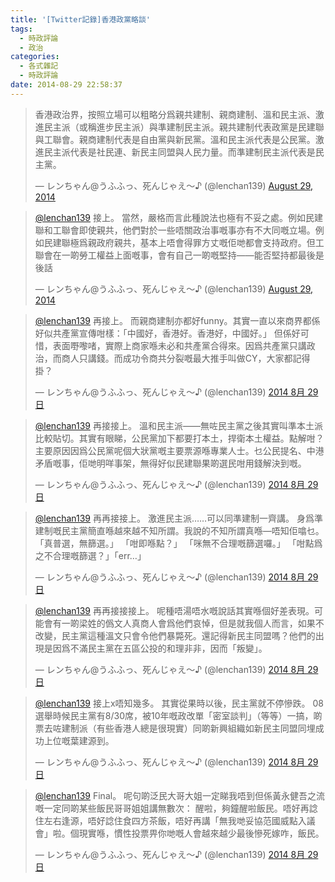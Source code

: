 ```yaml
---
title: '[Twitter記錄]香港政黨略談'
tags:
  - 時政評論
  - 政治
categories:
  - 各式雜記
  - 時政評論
date: 2014-08-29 22:58:37
---
```


> 香港政治界，按照立場可以粗略分爲親共建制、親商建制、溫和民主派、激進民主派（或稱進步民主派）與準建制民主派。親共建制代表政黨是民建聯與工聯會。親商建制代表是自由黨與新民黨。溫和民主派代表是公民黨。激進民主派代表是社民連、新民主同盟與人民力量。而準建制民主派代表是民主黨。
>
> 	&mdash; レンちゃん@うふふっ、死んじゃえ〜♪ (@lenchan139) [August 29, 2014](https://twitter.com/lenchan139/statuses/505347025114632192)



> [@lenchan139](https://twitter.com/lenchan139) 接上。 當然，嚴格而言此種說法也極有不妥之處。例如民建聯和工聯會即使親共，他們對於一些唔關政治事嘅事亦有不大同嘅立場。例如民建聯極爲親政府親共，基本上唔會得罪方丈嘅佢哋都會支持政府。但工聯會在一啲勞工權益上面嘅事，會有自己一啲嘅堅持&mdash;&mdash;能否堅持都最後是後話
>
> 	&mdash; レンちゃん@うふふっ、死んじゃえ〜♪ (@lenchan139) [August 29, 2014](https://twitter.com/lenchan139/statuses/505349728138055680)



> [@lenchan139](https://twitter.com/lenchan139) 再接上。 而親商建制亦都好funny。其實一直以來商界都係好似共產黨宣傳咁樣：「中國好，香港好。香港好，中國好。」 但係好可惜，表面嘢嚟啫，實際上商家喺未必和共產黨合得來。因爲共產黨只講政治，而商人只講錢。而成功令商共分裂嘅最大推手叫做CY，大家都記得掛？
>
> 	&mdash; レンちゃん@うふふっ、死んじゃえ〜♪ (@lenchan139) [2014 8月 29日](https://twitter.com/lenchan139/statuses/505350573185462272)



> [@lenchan139](https://twitter.com/lenchan139) 再接接上。 溫和民主派&mdash;&mdash;無咗民主黨之後其實叫準本土派比較貼切。其實有眼睇，公民黨加下都要打本土，捍衛本土權益。點解咁？主要原因因爲公民黨呢個大狀黨嘅主要票源喺專業人士。乜公民提名、中港矛盾嘅事，佢哋明咩事架，無得好似民建聯果啲選民咁用錢解決到嘅。
>
> 	&mdash; レンちゃん@うふふっ、死んじゃえ〜♪ (@lenchan139) [2014 8月 29日](https://twitter.com/lenchan139/statuses/505351898417737729)



> [@lenchan139](https://twitter.com/lenchan139) 再再接接上。 激進民主派&hellip;&hellip;可以同準建制一齊講。 身爲準建制嘅民主黨簡直喺越來越不知所謂。我說的不知所謂真喺&mdash;唔知佢噏乜。 「真普選，無篩選。」 「咁即喺點？」 「咪無不合理嘅篩選囉。」 「咁點爲之不合理嘅篩選？」「err&hellip;」
>
> 	&mdash; レンちゃん@うふふっ、死んじゃえ〜♪ (@lenchan139) [2014 8月 29日](https://twitter.com/lenchan139/statuses/505355416042102784)



> [@lenchan139](https://twitter.com/lenchan139) 再再接接接上。 呢種唔湯唔水嘅說話其實喺個好差表現。可能會有一啲梁姓的僞文人真商人會爲他們哀悼，但是就我個人而言，如果不改變，民主黨這種溫文只會令他們暴斃死。還記得新民主同盟嗎？他們的出現是因爲不滿民主黨在五區公投的和理非非，因而「叛變」。
>
> 	&mdash; レンちゃん@うふふっ、死んじゃえ〜♪ (@lenchan139) [2014 8月 29日](https://twitter.com/lenchan139/statuses/505363655420936193)



> [@lenchan139](https://twitter.com/lenchan139) 接上x唔知幾多。 其實從果時以後，民主黨就不停慘跌。 08選舉時候民主黨有8/30席，被10年嘅政改單「密室談判」（等等）一搞，啲票去咗建制派（有些香港人總是很現實）同啲新興組織如新民主同盟同埋成功上位嘅葉建源到。
>
> 	&mdash; レンちゃん@うふふっ、死んじゃえ〜♪ (@lenchan139) [2014 8月 29日](https://twitter.com/lenchan139/statuses/505365717437251584)



> [@lenchan139](https://twitter.com/lenchan139) Final。 呢句啲泛民大哥大姐一定睇我唔到但係黃永健吾之流嘅一定同啲某些飯民哥哥姐姐講無數次： 醒啦，夠鐘醒啦飯民。唔好再諗住左右逢源，唔好諗住食四方茶飯，唔好再講「無我哋妥協范國威點入議會」啦。個現實喺，慣性投票畀你哋嘅人會越來越少最後慘死嫁咋，飯民。
>
> 	&mdash; レンちゃん@うふふっ、死んじゃえ〜♪ (@lenchan139) [2014 8月 29日](https://twitter.com/lenchan139/statuses/505366756743856129)
